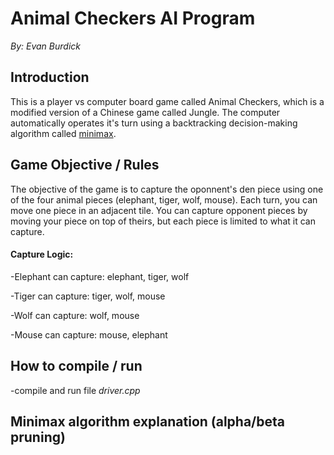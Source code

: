 # Animal Checkers AI Program 
*By: Evan Burdick*

## Introduction
This is a player vs computer board game called Animal Checkers, which is a modified version of a Chinese game called Jungle. The computer
automatically operates it's turn using a backtracking decision-making algorithm called [minimax](https://en.wikipedia.org/wiki/Minimax). 

## Game Objective / Rules
The objective of the game is to capture the oponnent's den piece using one of the four animal pieces (elephant, tiger, wolf, mouse).
Each turn, you can move one piece in an adjacent tile. You can capture opponent pieces by moving your piece on top of theirs, but each piece
is limited to what it can capture.

#### **Capture Logic:**
-Elephant can capture: elephant, tiger, wolf

-Tiger can capture: tiger, wolf, mouse

-Wolf can capture: wolf, mouse

-Mouse can capture: mouse, elephant


## How to compile / run
-compile and run file *driver.cpp*

## Minimax algorithm explanation (alpha/beta pruning)
